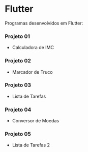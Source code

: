 # Flutter

Programas desenvolvidos em Flutter:

### Projeto 01 
- Calculadora de IMC

### Projeto 02
- Marcador de Truco

### Projeto 03
- Lista de Tarefas

### Projeto 04
- Conversor de Moedas

### Projeto 05
- Lista de Tarefas 2

